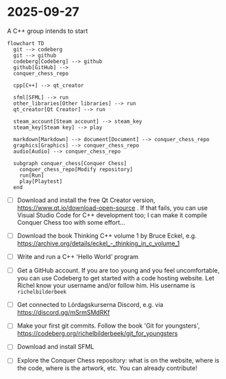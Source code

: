 # 2025-09-27

A C++ group intends to start

```mermaid
flowchart TD
  git --> codeberg
  git --> github
  codeberg[Codeberg] --> github
  github[GitHub] -->
  conquer_chess_repo

  cpp[C++] --> qt_creator
  
  sfml[SFML] --> run
  other_libraries[Other libraries] --> run
  qt_creator[Qt Creator] --> run

  steam_account[Steam account] --> steam_key
  steam_key[Steam key] --> play

  markdown[Markdown] --> document[Document] --> conquer_chess_repo
  graphics[Graphics] --> conquer_chess_repo
  audio[Audio] --> conquer_chess_repo

  subgraph conquer_chess[Conquer Chess]
    conquer_chess_repo[Modify repository]
    run[Run]
    play[Playtest]
  end
```

- [ ] Download and install the free Qt Creator version,
  <https://www.qt.io/download-open-source> .
  If that fails, you can use Visual Studio Code for C++ development
  too; I can make it compile Conquer Chess too with some effort...

- [ ] Download the book Thinking C++ volume 1 by Bruce Eckel,
  e.g. <https://archive.org/details/eckel_-_thinking_in_c_volume_1>

- [ ] Write and run a C++ 'Hello World' program

- [ ] Get a GitHub account.
  If you are too young and you feel uncomfortable,
  you can use Codeberg to get started with a code hosting website.
  Let Richel know your username and/or follow him.
  His username is `richelbilderbeek`

- [ ] Get connected to Lördagskurserna Discord,
  e.g. via <https://discord.gg/mSrmSMdRKf>

- [ ] Make your first git commits.
  Follow the book 'Git for youngsters',
  <https://codeberg.org/richelbilderbeek/git_for_youngsters>

- [ ] Download and install SFML

- [ ] Explore the Conquer Chess repository: what is on the website,
  where is the code, where is the artwork, etc. You can already contribute!

